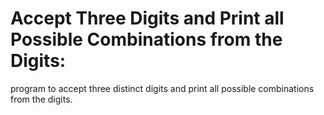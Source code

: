 #  Accept Three Digits and Print all Possible Combinations from the Digits:
program to accept three distinct digits and print all possible combinations from the digits.

